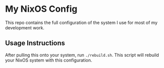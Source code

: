 # My NixOS Config

This repo contains the full configuration of the system I use for most of my development work.

## Usage Instructions

After pulling this onto your system, run `./rebuild.sh`. This script will rebuild your NixOS system with this configuration.

